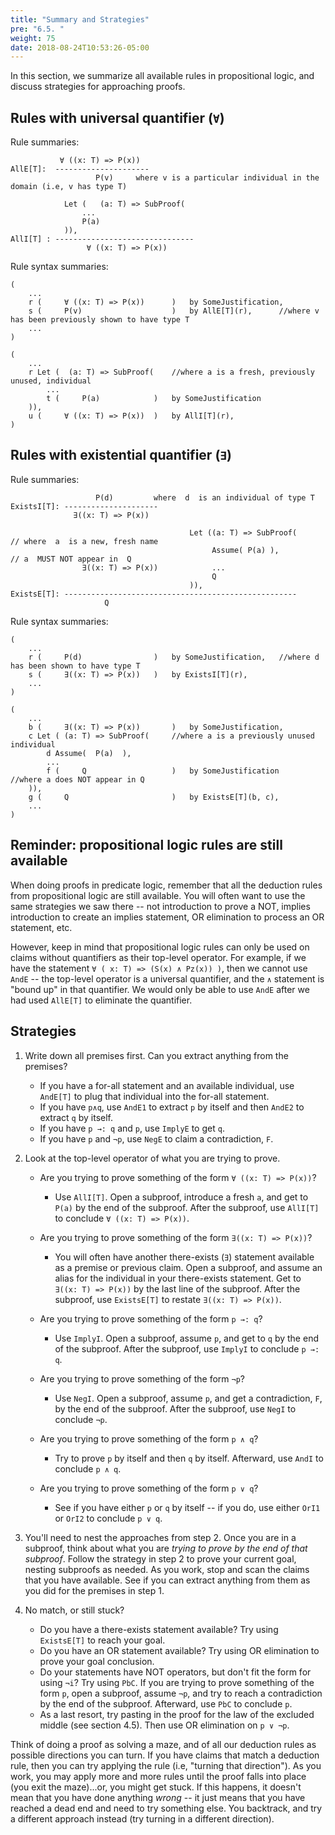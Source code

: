 ```yaml
---
title: "Summary and Strategies"
pre: "6.5. "
weight: 75
date: 2018-08-24T10:53:26-05:00
---
```


In this section, we summarize all available rules in propositional logic, and discuss strategies for approaching proofs.

## Rules with universal quantifier (`∀`)

Rule summaries:

```text
           ∀ ((x: T) => P(x))
AllE[T]:  ---------------------
                   P(v)     where v is a particular individual in the domain (i.e, v has type T)
```

```text
            Let (   (a: T) => SubProof(
                ... 
                P(a)  
            )),
AllI[T] : -------------------------------
                 ∀ ((x: T) => P(x)) 

```

Rule syntax summaries:

```text
( 
    ...
    r (     ∀ ((x: T) => P(x))      )   by SomeJustification,
    s (     P(v)                    )   by AllE[T](r),      //where v has been previously shown to have type T    
    ...
)
```

```text
( 
    ...
    r Let (  (a: T) => SubProof(    //where a is a fresh, previously unused, individual
        ...
        t (     P(a)            )   by SomeJustification
    )),
    u (     ∀ ((x: T) => P(x))  )   by AllI[T](r),
)
```

## Rules with existential quantifier (`∃`)

Rule summaries:

```text
                   P(d)         where  d  is an individual of type T
ExistsI[T]: ---------------------
              ∃((x: T) => P(x))
```

```text
                                        Let ((a: T) => SubProof(          // where  a  is a new, fresh name
                                             Assume( P(a) ),              // a  MUST NOT appear in  Q
                ∃((x: T) => P(x))            ...
                                             Q         
                                        )),             
ExistsE[T]: ----------------------------------------------------
                     Q
```

Rule syntax summaries:

```text
(
    ...
    r (     P(d)                )   by SomeJustification,   //where d has been shown to have type T
    s (     ∃((x: T) => P(x))   )   by ExistsI[T](r),
    ...
)
```

```text
(
    ...
    b (     ∃((x: T) => P(x))       )   by SomeJustification,
    c Let ( (a: T) => SubProof(     //where a is a previously unused individual
        d Assume(  P(a)  ),
        ...
        f (     Q                   )   by SomeJustification    //where a does NOT appear in Q
    )),
    g (     Q                       )   by ExistsE[T](b, c),
    ...
)
```

## Reminder: propositional logic rules are still available

When doing proofs in predicate logic, remember that all the deduction rules from propositional logic are still available. You will often want to use the same strategies we saw there -- not introduction to prove a NOT, implies introduction to create an implies statement, OR elimination to process an OR statement, etc. 

However, keep in mind that propositional logic rules can only be used on claims without quantifiers as their top-level operator. For example, if we have the statement `∀ ( x: T) => (S(x) ∧ Pz(x)) )`, then we cannot use `AndE` -- the top-level operator is a universal quantifier, and the `∧` statement is "bound up" in that quantifier. We would only be able to use `AndE` after we had used `AllE[T]` to eliminate the quantifier.

## Strategies

1. Write down all premises first. Can you extract anything from the premises? 
    - If you have a for-all statement and an available individual, use `AndE[T]` to plug that individual into the for-all statement.
	- If you have `p∧q`, use `AndE1` to extract `p` by itself and then `AndE2` to extract `q` by itself.
	- If you have `p →: q` and `p`, use `ImplyE` to get `q`.
    - If you have `p` and `¬p`, use `NegE` to claim a contradiction, `F`.

2. Look at the top-level operator of what you are trying to prove.
    - Are you trying to prove something of the form `∀ ((x: T) => P(x))`?
        - Use `AllI[T]`. Open a subproof, introduce a fresh `a`, and get to `P(a)` by the end of the subproof. After the subproof, use `AllI[T]` to conclude `∀ ((x: T) => P(x))`.

    - Are you trying to prove something of the form `∃((x: T) => P(x))`?
        - You will often have another there-exists (`∃`) statement available as a premise or previous claim. Open a subproof, and assume an alias for the individual in your there-exists statement. Get to `∃((x: T) => P(x))` by the last line of the subproof. After the subproof, use `ExistsE[T]` to restate `∃((x: T) => P(x))`.

    - Are you trying to prove something of the form `p →: q`? 
        - Use `ImplyI`. Open a subproof, assume `p`, and get to `q` by the end of the subproof. After the subproof, use `ImplyI` to conclude `p →: q`.

    - Are you trying to prove something of the form `¬p`?
        - Use `NegI`. Open a subproof, assume `p`, and get a contradiction, `F`, by the end of the subproof. After the subproof, use `NegI` to conclude `¬p`.

    - Are you trying to prove something of the form `p ∧ q`? 
        - Try to prove `p` by itself and then `q` by itself. Afterward, use `AndI` to conclude `p ∧ q`.

    - Are you trying to prove something of the form `p ∨ q`?
        - See if you have either `p` or `q` by itself -- if you do, use either `OrI1` or `OrI2` to conclude `p ∨ q`.

3. You'll need to nest the approaches from step 2. Once you are in a subproof, think about what you are *trying to prove by the end of that subproof*. Follow the strategy in step 2 to prove your current goal, nesting subproofs as needed. As you work, stop and scan the claims that you have available. See if you can extract anything from them as you did for the premises in step 1.

4. No match, or still stuck?
    - Do you have a there-exists statement available? Try using `ExistsE[T]` to reach your goal.
    - Do you have an OR statement available? Try using OR elimination to prove your goal conclusion.
    - Do your statements have NOT operators, but don't fit the form for using `¬i`? Try using `PbC`. If you are trying to prove something of the form `p`, open a subproof, assume `¬p`, and try to reach a contradiction by the end of the subproof. Afterward, use `PbC` to conclude `p`.
    - As a last resort, try pasting in the proof for the law of the excluded middle (see section 4.5). Then use OR elimination on `p ∨ ¬p`.


Think of doing a proof as solving a maze, and of all our deduction rules as possible directions you can turn. If you have claims that match a deduction rule, then you can try applying the rule (i.e, "turning that direction"). As you work, you may apply more and more rules until the proof falls into place (you exit the maze)...or, you might get stuck. If this happens, it doesn't mean that you have done anything *wrong* -- it just means that you have reached a dead end and need to try something else. You backtrack, and try a different approach instead (try turning in a different direction).